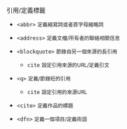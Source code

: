 引用/定義標籤
- `<abbr>` <small>定義縮寫詞或者首字母縮略詞</small>
- `<address>` <small>定義文檔/所有者的聯絡相關信息</small>
- `<blockquote>` <small>節錄自另一個來源的長引用</small>

	- `cite` <small>設定引用來源的URL/定義引文</small>

- `<q>` <small>定義/節錄短的引用</small>

	- `cite` <small>設定引用的來源URL</small>

- `<cite>` <small>定義作品的標題</small>
- `<dfn>` <small>定義一個項目/定義術語</small>